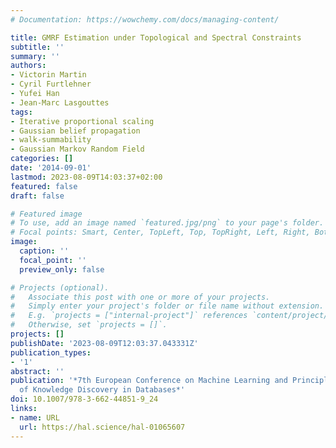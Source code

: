 ```yaml
---
# Documentation: https://wowchemy.com/docs/managing-content/

title: GMRF Estimation under Topological and Spectral Constraints
subtitle: ''
summary: ''
authors:
- Victorin Martin
- Cyril Furtlehner
- Yufei Han
- Jean-Marc Lasgouttes
tags:
- Iterative proportional scaling
- Gaussian belief propagation
- walk-summability
- Gaussian Markov Random Field
categories: []
date: '2014-09-01'
lastmod: 2023-08-09T14:03:37+02:00
featured: false
draft: false

# Featured image
# To use, add an image named `featured.jpg/png` to your page's folder.
# Focal points: Smart, Center, TopLeft, Top, TopRight, Left, Right, BottomLeft, Bottom, BottomRight.
image:
  caption: ''
  focal_point: ''
  preview_only: false

# Projects (optional).
#   Associate this post with one or more of your projects.
#   Simply enter your project's folder or file name without extension.
#   E.g. `projects = ["internal-project"]` references `content/project/deep-learning/index.md`.
#   Otherwise, set `projects = []`.
projects: []
publishDate: '2023-08-09T12:03:37.043331Z'
publication_types:
- '1'
abstract: ''
publication: '*7th European Conference on Machine Learning and Principles and Practice
  of Knowledge Discovery in Databases*'
doi: 10.1007/978-3-662-44851-9_24
links:
- name: URL
  url: https://hal.science/hal-01065607
---
```

